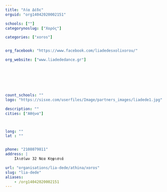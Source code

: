 ```yaml
---
title: "Λία Δέδε"
orguid: "org14042020002151"

schools: [""]
categorynoslug: ["Χορός"]

categories: ["xoros"]


org_facebook: "https://www.facebook.com/liadedesxolixorou/"

org_website: ["www.liadededance.gr"]







count_schools: ""
logo: "https://sisxe.com/userfiles/Image/partners_images/liadede1.jpg"

description: ""
cities: ["Αθήνα"]



long: ""
lat : ""


phone: "2108079811"
address: |
    Ιλισίων 32 Νεα Κηφισιά

url: "organisations/lia-dede/athina/xoros"
slug: "lia-dede"
aliases:
    - /org14042020002151
---
```



